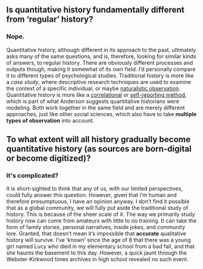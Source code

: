## Is quantitative history fundamentally different from ‘regular’ history? ##

### Nope. ###
Quantitative history, although different in its approach to the past, ultimately asks many of the same questions, and is, therefore, looking for similar kinds of answers, to regular history. There are obviously different processes and outputs though, making it somewhat of its own field. I’d personally compare it to different types of psychological studies. Traditional history is more like a *case study*, where descriptive research techniques are used to examine the context of a specific individual, or maybe [naturalistic observation](https://www.verywellmind.com/what-is-naturalistic-observation-2795391). Quantitative history is more like a [correlational](https://www.simplypsychology.org/correlation.html) or [self-reporting method](https://www.encyclopedia.com/social-sciences/applied-and-social-sciences-magazines/self-report-method), which is part of what Anderson suggests quantitative historians were modeling. Both work together in the same field and are merely different approaches, just like other social sciences, which also have to take **multiple types of observation** into account.

## To what extent will all history gradually become quantitative history (as sources are born-digital or become digitized)? ##

### It's complicated? ###
It is short-sighted to think that any of us, with our limited perspectives, could fully answer this question. However, given that I’m human and therefore presumptuous, I have an opinion anyway. I don’t find it possible that as a global community, we will fully put aside the traditional study of history. This is because of the sheer scale of it. The way we primarily study history now can come from amateurs with little to no training. It can take the form of family stories, personal narratives, inside jokes, and community lore. Granted, that doesn’t mean it’s impossible that **accurate** qualitative history will survive. I’ve ‘known’ since the age of 8 that there was a young girl named Lucy who died in my elementary school from a bad fall, and that she haunts the basement to this day. However, a quick jaunt through the Webster-Kirkwood times archives in high school revealed no such event.
